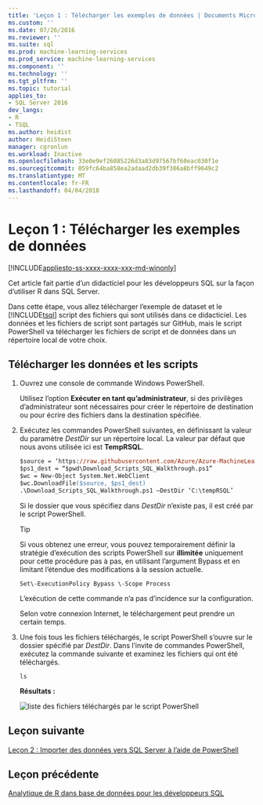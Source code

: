 ```yaml
---
title: 'Leçon 1 : Télécharger les exemples de données | Documents Microsoft'
ms.custom: ''
ms.date: 07/26/2016
ms.reviewer: ''
ms.suite: sql
ms.prod: machine-learning-services
ms.prod_service: machine-learning-services
ms.component: ''
ms.technology: ''
ms.tgt_pltfrm: ''
ms.topic: tutorial
applies_to:
- SQL Server 2016
dev_langs:
- R
- TSQL
ms.author: heidist
author: HeidiSteen
manager: cgronlun
ms.workload: Inactive
ms.openlocfilehash: 33e0e9ef26085226d3a83d97567bf60eac030f1e
ms.sourcegitcommit: 059fc64ba858ea2adaad2db39f306a8bff9649c2
ms.translationtype: MT
ms.contentlocale: fr-FR
ms.lasthandoff: 04/04/2018
---
```

# <a name="lesson-1-download-the-sample-data"></a>Leçon 1 : Télécharger les exemples de données
[!INCLUDE[appliesto-ss-xxxx-xxxx-xxx-md-winonly](../../includes/appliesto-ss-xxxx-xxxx-xxx-md-winonly.md)]

Cet article fait partie d’un didacticiel pour les développeurs SQL sur la façon d’utiliser R dans SQL Server.

Dans cette étape, vous allez télécharger l’exemple de dataset et le [!INCLUDE[tsql](../../includes/tsql-md.md)] script des fichiers qui sont utilisés dans ce didacticiel. Les données et les fichiers de script sont partagés sur GitHub, mais le script PowerShell va télécharger les fichiers de script et de données dans un répertoire local de votre choix.

## <a name="download-the-data-and-scripts"></a>Télécharger les données et les scripts

1.  Ouvrez une console de commande Windows PowerShell.
  
    Utilisez l’option **Exécuter en tant qu’administrateur**, si des privilèges d’administrateur sont nécessaires pour créer le répertoire de destination ou pour écrire des fichiers dans la destination spécifiée.
  
2.  Exécutez les commandes PowerShell suivantes, en définissant la valeur du paramètre *DestDir* sur un répertoire local.  La valeur par défaut que nous avons utilisée ici est **TempRSQL**.
  
    ```ps
    $source = ‘https://raw.githubusercontent.com/Azure/Azure-MachineLearning-DataScience/master/Misc/RSQL/Download_Scripts_SQL_Walkthrough.ps1’  
    $ps1_dest = “$pwd\Download_Scripts_SQL_Walkthrough.ps1”
    $wc = New-Object System.Net.WebClient
    $wc.DownloadFile($source, $ps1_dest)
    .\Download_Scripts_SQL_Walkthrough.ps1 –DestDir ‘C:\tempRSQL’
    ```
  
    Si le dossier que vous spécifiez dans *DestDir* n’existe pas, il est créé par le script PowerShell.
  
    > [!TIP]
    > Si vous obtenez une erreur, vous pouvez temporairement définir la stratégie d’exécution des scripts PowerShell sur **illimitée** uniquement pour cette procédure pas à pas, en utilisant l’argument Bypass et en limitant l’étendue des modifications à la session actuelle.
    >   
    >````
    > Set\-ExecutionPolicy Bypass \-Scope Process
    >````
    > L’exécution de cette commande n’a pas d’incidence sur la configuration.
  
    Selon votre connexion Internet, le téléchargement peut prendre un certain temps.
  
3.  Une fois tous les fichiers téléchargés, le script PowerShell s’ouvre sur le dossier spécifié par  *DestDir*. Dans l’invite de commandes PowerShell, exécutez la commande suivante et examinez les fichiers qui ont été téléchargés.
  
    ```
    ls
    ```
  
    **Résultats :**
  
    ![liste des fichiers téléchargés par le script PowerShell](media/rsql-devtut-filelist.png "liste des fichiers téléchargés par le script PowerShell")
  
## <a name="next-lesson"></a>Leçon suivante

[Leçon 2 : Importer des données vers SQL Server à l’aide de PowerShell](../r/sqldev-import-data-to-sql-server-using-powershell.md)

## <a name="previous-lesson"></a>Leçon précédente

[Analytique de R dans base de données pour les développeurs SQL](../tutorials/sqldev-in-database-r-for-sql-developers.md)
